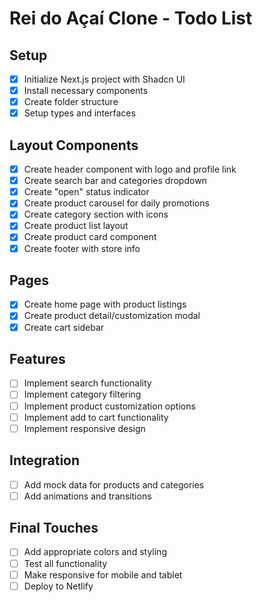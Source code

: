 # Rei do Açaí Clone - Todo List

## Setup
- [x] Initialize Next.js project with Shadcn UI
- [x] Install necessary components
- [x] Create folder structure
- [x] Setup types and interfaces

## Layout Components
- [x] Create header component with logo and profile link
- [x] Create search bar and categories dropdown
- [x] Create "open" status indicator
- [x] Create product carousel for daily promotions
- [x] Create category section with icons
- [x] Create product list layout
- [x] Create product card component
- [x] Create footer with store info

## Pages
- [x] Create home page with product listings
- [x] Create product detail/customization modal
- [x] Create cart sidebar

## Features
- [ ] Implement search functionality
- [ ] Implement category filtering
- [ ] Implement product customization options
- [ ] Implement add to cart functionality
- [ ] Implement responsive design

## Integration
- [ ] Add mock data for products and categories
- [ ] Add animations and transitions

## Final Touches
- [ ] Add appropriate colors and styling
- [ ] Test all functionality
- [ ] Make responsive for mobile and tablet
- [ ] Deploy to Netlify
